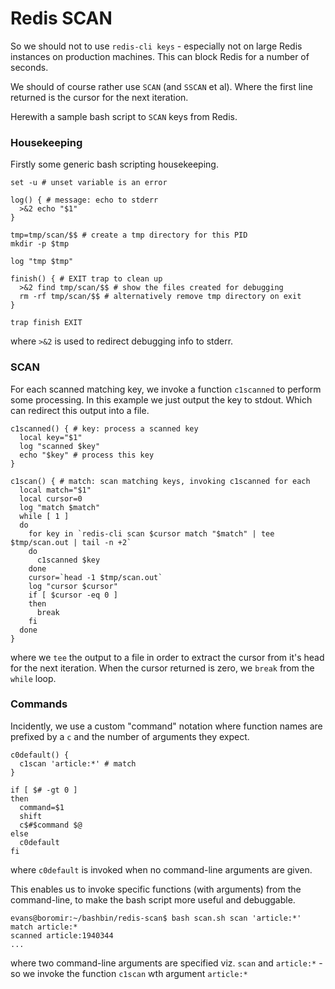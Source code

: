 
# Redis SCAN

So we should not to use `redis-cli keys` - especially not on large Redis instances on production machines. This can block Redis for a number of seconds.

We should of course rather use `SCAN` (and `SSCAN` et al). Where the first line returned is the cursor for the next iteration.

Herewith a sample bash script to `SCAN` keys from Redis.

### Housekeeping

Firstly some generic bash scripting housekeeping.

```shell
set -u # unset variable is an error

log() { # message: echo to stderr
  >&2 echo "$1"
}

tmp=tmp/scan/$$ # create a tmp directory for this PID
mkdir -p $tmp

log "tmp $tmp"

finish() { # EXIT trap to clean up
  >&2 find tmp/scan/$$ # show the files created for debugging
  rm -rf tmp/scan/$$ # alternatively remove tmp directory on exit 
}

trap finish EXIT
```
where `>&2` is used to redirect debugging info to stderr.


### SCAN

For each scanned matching key, we invoke a function `c1scanned` to perform some processing. In this example we just output the key to stdout. Which can redirect this output into a file.

```shell
c1scanned() { # key: process a scanned key
  local key="$1"
  log "scanned $key"
  echo "$key" # process this key
}

c1scan() { # match: scan matching keys, invoking c1scanned for each
  local match="$1"
  local cursor=0
  log "match $match"
  while [ 1 ]
  do
    for key in `redis-cli scan $cursor match "$match" | tee $tmp/scan.out | tail -n +2`
    do
      c1scanned $key
    done
    cursor=`head -1 $tmp/scan.out`
    log "cursor $cursor"
    if [ $cursor -eq 0 ]
    then
      break
    fi
  done
}
```
where we `tee` the output to a file in order to extract the cursor from it's head for the next iteration. When the cursor returned is zero, we `break` from the `while` loop.


### Commands 

Incidently, we use a custom "command" notation where function names are prefixed by a `c` and the number of arguments they expect.

```shell
c0default() {
  c1scan 'article:*' # match
}

if [ $# -gt 0 ]
then
  command=$1
  shift
  c$#$command $@
else
  c0default
fi
```
where `c0default` is invoked when no command-line arguments are given.


This enables us to invoke specific functions (with arguments) from the command-line, to make the bash script more useful and debuggable.

```shell
evans@boromir:~/bashbin/redis-scan$ bash scan.sh scan 'article:*'
match article:*
scanned article:1940344
...
```

where two command-line arguments are specified viz. `scan` and `article:*` - so we invoke the function `c1scan` wth argument `article:*`
